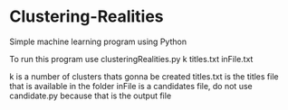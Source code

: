 # Clustering-Realities
Simple machine learning program using Python

To run this program use clusteringRealities.py k titles.txt inFile.txt

k is a number of clusters thats gonna be created
titles.txt is the titles file that is available in the folder
inFile is a candidates file, do not use candidate.py because that is the output file
